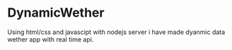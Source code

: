 # DynamicWether
Using html/css and javascipt with nodejs server i have made dyanmic data wether app with real time api.

